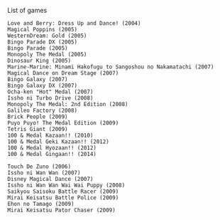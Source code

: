 
List of games

    Love and Berry: Dress Up and Dance! (2004)
    Magical Poppins (2005)
    WesternDream: Gold (2005)
    Bingo Parade DX (2005)
    Bingo Parade (2005)
    Monopoly The Medal (2005)
    Dinosaur King (2005)
    Marine-Marine: Minami Hakofugu to Sangoshou no Nakamatachi (2007)
    Magical Dance on Dream Stage (2007)
    Bingo Galaxy (2007)
    Bingo Galaxy DX (2007)
    Ocha-ken "Hot" Medal (2007)
    Issho ni Turbo Drive (2008)
    Monopoly The Medal: 2nd Edition (2008)
    Galileo Factory (2008)
    Brick People (2009)
    Puyo Puyo! The Medal Edition (2009)
    Tetris Giant (2009)
    100 & Medal Kazaan!! (2010)
    100 & Medal Geki Kazaan!! (2012)
    100 & Medal Hyozaan!! (2012)
    100 & Medal Gingaan!! (2014)

    Touch De Zuno (2006)
    Issho ni Wan Wan (2007)
    Disney Magical Dance (2007)
    Issho ni Wan Wan Wai Wai Puppy (2008)
    Saikyou Saisoku Battle Racer (2009)
    Mirai Keisatsu Battle Police (2009)
    Ehon no Tamago (2009)
    Mirai Keisatsu Pator Chaser (2009)

